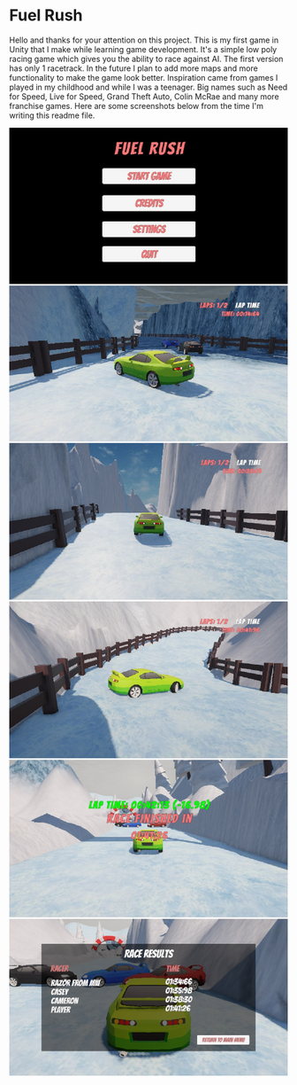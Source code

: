 ﻿# Fuel Rush

Hello and thanks for your attention on this project. This is my first game in Unity that I make while learning game development.
It's a simple low poly racing game which gives you the ability to race against AI. The first version has only 1 racetrack. In the future I plan to add more maps and more functionality to make the game look better. Inspiration came from games I played in my childhood and while I was a teenager. Big names such as Need for Speed, Live for Speed, Grand Theft Auto, Colin McRae and many more franchise games. Here are some screenshots below from the time I'm writing this readme file.

![Main Menu image](Screenshots/main_menu.jpg?raw=true "Main Menu")
![Main Menu image](Screenshots/1.jpg?raw=true "Sharp turn")
![Main Menu image](Screenshots/2.jpg?raw=true "Trailing behind")
![Main Menu image](Screenshots/3.jpg?raw=true "Handbrake drifting")
![Main Menu image](Screenshots/4.jpg?raw=true "Finishing last")
![Main Menu image](Screenshots/5.jpg?raw=true "Leaderboard")

